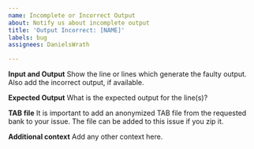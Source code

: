 ```yaml
---
name: Incomplete or Incorrect Output
about: Notify us about incomplete output
title: 'Output Incorrect: [NAME]'
labels: bug
assignees: DanielsWrath

---
```


**Input and Output**
Show the line or lines which generate the faulty output. Also add the incorrect output, if available.

**Expected Output**
What is the expected output for the line(s)?

**TAB file**
It is important to add an anonymized TAB file from the requested bank to your issue. The file can be added to this issue if you zip it.

**Additional context**
Add any other context here.
